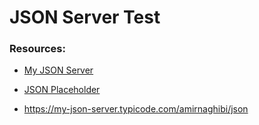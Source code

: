 # JSON Server Test

### Resources:

- [My JSON Server](https://my-json-server.typicode.com/)
- [JSON Placeholder](https://jsonplaceholder.typicode.com/)


- https://my-json-server.typicode.com/amirnaghibi/json


